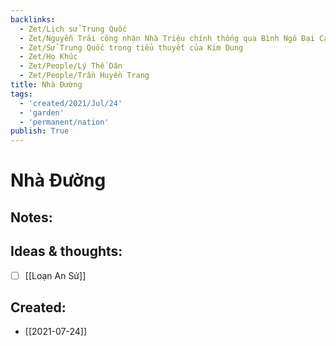 ```yaml
---
backlinks:
  - Zet/Lịch sử Trung Quốc
  - Zet/Nguyễn Trãi công nhận Nhà Triệu chính thống qua Bình Ngô Đại Cáo
  - Zet/Sử Trung Quốc trong tiểu thuyết của Kim Dung
  - Zet/Họ Khúc
  - Zet/People/Lý Thế Dân
  - Zet/People/Trần Huyền Trang
title: Nhà Đường
tags:
  - 'created/2021/Jul/24'
  - 'garden'
  - 'permanent/nation'
publish: True
---
```

# Nhà Đường

## Notes:


## Ideas & thoughts:
- [ ] [[Loạn An Sử]]

## Created:
- [[2021-07-24]]
